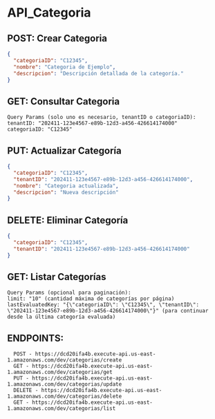 # API_Categoria

## POST: Crear Categoria
```json
{
  "categoriaID": "C12345",
  "nombre": "Categoria de Ejemplo",
  "descripcion": "Descripción detallada de la categoría."
}
```
## GET: Consultar Categoria
```
Query Params (solo uno es necesario, tenantID o categoriaID):
tenantID: "202411-123e4567-e89b-12d3-a456-426614174000"
categoriaID: "C12345"
```
## PUT: Actualizar Categoría
```json
{
  "categoriaID": "C12345",
  "tenantID": "202411-123e4567-e89b-12d3-a456-426614174000",
  "nombre": "Categoria actualizada",
  "descripcion": "Nueva descripción"
}
```
## DELETE: Eliminar Categoría
```json
{
  "categoriaID": "C12345",
  "tenantID": "202411-123e4567-e89b-12d3-a456-426614174000"
}
```
## GET: Listar Categorías
```
Query Params (opcional para paginación):
limit: "10" (cantidad máxima de categorías por página)
lastEvaluatedKey: "{\"categoriaID\": \"C12345\", \"tenantID\": \"202411-123e4567-e89b-12d3-a456-426614174000\"}" (para continuar desde la última categoría evaluada)
```

## ENDPOINTS:
```
  POST - https://dcd20ifa4b.execute-api.us-east-1.amazonaws.com/dev/categorias/create
  GET - https://dcd20ifa4b.execute-api.us-east-1.amazonaws.com/dev/categorias/get
  PUT - https://dcd20ifa4b.execute-api.us-east-1.amazonaws.com/dev/categorias/update
  DELETE - https://dcd20ifa4b.execute-api.us-east-1.amazonaws.com/dev/categorias/delete
  GET - https://dcd20ifa4b.execute-api.us-east-1.amazonaws.com/dev/categorias/list
```
